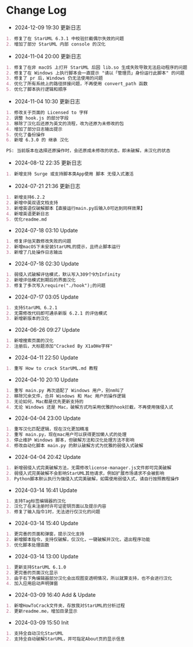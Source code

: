 # Change Log

- 2024-12-09 19:30 更新日志

```markdown
1. 修复了在 StarUML 6.3.1 中校验拦截偶尔失效的问题
2. 增加了部分 StarUML 内部 console 的汉化
```

- 2024-11-04 20:00 更新日志

```markdown
1. 修复了在非 macOS 上打开 StarUML 后因 lib.so 生成失败导致无法启动程序的问题
2. 修复了在 Windows 上执行脚本会一直提示 "请以「管理员」身份运行此脚本" 的问题
3. 修复了 pr 后，Windows 仍无法使用的问题
4. 优化了所有系统上的路径拼接问题，不再使用 convert_path 函数
5. 优化了脚本执行逻辑和顺序
```

- 2024-11-04 10:30 更新日志

```markdown
1. 修改关于页面的 Licensed to 字样
2. 调整 hook.js 的部分字段
3. 移除了汉化后还原为英文的流程，改为还原为未修改的包
4. 增加了部分日志输出提示
5. 优化了备份操作
6. 新增 6.3.0 的 继承 汉化

PS: 当前版本在选择还原操作时，会还原成未修改的状态，即未破解，未汉化的状态
```

- 2024-08-12 22:35 更新日志

```markdown
1. 新增支持 Surge 或支持脚本类App使用 脚本 无侵入式激活
```

- 2024-07-21 21:36 更新日志

```markdown
1. 新增支持6.2.2
2. 新增中英双语文档支持
3. 新增英语仅破解脚本【直接运行main.py后输入0可达到同样效果】
4. 新增英语更新日志
5. 优化readme.md
```

- 2024-07-18 03:10 Update

```markdown
1. 修复评估天数修改失败的问题
2. 新增macOS下未安装StarUML的提示，且终止脚本运行
3. 新增了几处操作日志输出
```

- 2024-07-18 02:30 Update

```markdown
1. 弱侵入式破解评估模式，默认写入309个9为Infinity
2. 新增评估模式到期后的界面汉化
3. 修复了多次写入require("./hook");的问题
```

- 2024-07-17 03:05 Update

```markdown
1. 支持StarUML 6.2.1
2. 无需修改代码即可通杀新版 6.2.1 的评估模式
3. 新增新版本的汉化
```

- 2024-06-26 09:27 Update

```markdown
1. 新增搜索页面的汉化
2. 注册后，大标题添加"Cracked By X1a0He字样"
```

- 2024-04-11 22:50 Update

```markdown
1. 重写 How to crack StarUML.md 教程
```

- 2024-04-10 20:10 Update

```markdown
1. 重写 main.py 再次适配了 Windows 用户，别nm叫了
2. 移除冗余文件，合并 Windows 和 Mac 用户的操作逻辑
3. 无论如何，Mac都是优先更新支持的
4. 无论 Windows 还是 Mac，破解方式均采用优雅的hook拦截，不再使用强侵入式
```

- 2024-04-04 23:00 Update

```markdown
1. 重写汉化匹配逻辑，现在汉化更加精准
2. 重写 main.py，现在mac用户可以获得更加懒人式的处理
3. 停止维护 Windows 脚本，但破解方法和汉化处理方法不影响
4. 修改自动化脚本 main.py 的默认破解方式为优雅的弱侵入式破解
```

- 2024-04-04 20:42 Update

```markdown
1. 新增弱侵入式完美破解方法，无需修改license-manager.js文件即可完美破解
2. 弱侵入式完美破解不会影响StarUML其他请求，例如扩展市场请求不会被影响
3. Python脚本默认执行为强侵入式完美破解，如需使用弱侵入式，请自行按照教程操作
```

- 2024-03-14 16:41 Update

```markdown
1. 支持Tag标签编辑器的汉化
2. 汉化了在未注册时许可证密钥页面以及提示内容
3. 修复了输入指令1时，无法进行仅汉化的问题
```

- 2024-03-14 15:40 Update

```markdown
1. 更完善的页面和弹窗，提示汉化支持
2. 新增脚本指令，支持仅破解，仅汉化，一键破解并汉化，退出程序功能
3. 优化脚本处理函数
```

- 2024-03-14 13:00 Update

```markdown
1. 更新支持StarUML 6.1.0
2. 更完善的页面汉化显示
3. 由于右下角编辑器部分汉化会出现图变透明情况，所以就算支持，也不会进行汉化
4. 加入应用启动声明弹窗
```

- 2024-03-09 16:40 Add & Update

```markdown
1. 新增HowToCrack文件夹，存放我对StarUML的分析过程
2. 更新readme.me，增加目录显示
```

- 2024-03-09 15:50 Init

```markdown
1. 支持全自动汉化StarUML
2. 支持全自动破解StarUML，并可指定About页的显示信息
```